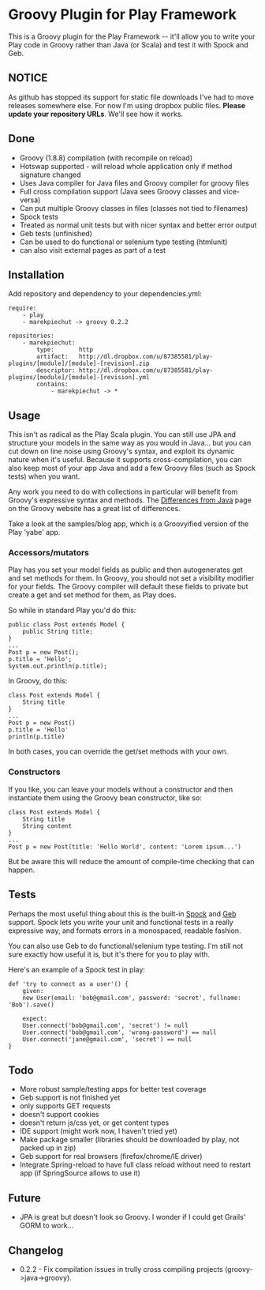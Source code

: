 Groovy Plugin for Play Framework
================================

This is a Groovy plugin for the Play Framework -- it'll allow you to write your Play code in Groovy rather than Java (or Scala) and test it with Spock and Geb.

NOTICE
-------
As github has stopped its support for static file downloads I've had to move releases somewhere else.
For now I'm using dropbox public files. **Please update your repository URLs**. We'll see how it works.
	
Done
----
* Groovy (1.8.8) compilation (with recompile on reload)
 * Hotswap supported - will reload whole application only if method signature changed
 * Uses Java compiler for Java files and Groovy compiler for groovy files
 * Full cross compilation support (Java sees Groovy classes and vice-versa)
 * Can put multiple Groovy classes in files (classes not tied to filenames)
* Spock tests
 * Treated as normal unit tests but with nicer syntax and better error output
* Geb tests (unfinished)
 * Can be used to do functional or selenium type testing (htmlunit)
 * can also visit external pages as part of a test

Installation
------------
Add repository and dependency to your dependencies.yml:

	require:
	    - play
	    - marekpiechut -> groovy 0.2.2

	repositories:
	    - marekpiechut:
	        type:       http
	        artifact:   http://dl.dropbox.com/u/87385581/play-plugins/[module]/[module]-[revision].zip
	        descriptor: http://dl.dropbox.com/u/87385581/play-plugins/[module]/[module]-[revision].yml
	        contains:
	            - marekpiechut -> *

Usage
-----
This isn't as radical as the Play Scala plugin. You can still use JPA and structure your models in the same way as you would in Java... but you can cut down on line noise using Groovy's syntax, and exploit its dynamic nature when it's useful. Because it supports cross-compilation, you can also keep most of your app Java and add a few Groovy files (such as Spock tests) when you want.

Any work you need to do with collections in particular will benefit from Groovy's expressive syntax and methods. The [Differences from Java](http://groovy.codehaus.org/Differences+from+Java) page on the Groovy website has a great list of differences.

Take a look at the samples/blog app, which is a Groovyified version of the Play 'yabe' app.

### Accessors/mutators ###
Play has you set your model fields as public and then autogenerates get and set methods for them. In Groovy, you should not set a visibility modifier for your fields. The Groovy compiler will default these fields to private but create a get and set method for them, as Play does.

So while in standard Play you'd do this:

	public class Post extends Model {
		public String title;
	}
	...
	Post p = new Post();
	p.title = 'Hello';
	System.out.println(p.title);

In Groovy, do this:

	class Post extends Model {
		String title
	}
	...
	Post p = new Post()
	p.title = 'Hello'
	println(p.title)

In both cases, you can override the get/set methods with your own.

### Constructors ###
If you like, you can leave your models without a constructor and then instantiate them using the Groovy bean constructor, like so:

	class Post extends Model {
		String title
		String content
	}
	...
	Post p = new Post(title: 'Hello World', content: 'Lorem ipsum...')

But be aware this will reduce the amount of compile-time checking that can happen.

Tests
-----
Perhaps the most useful thing about this is the built-in [Spock](http://spockframework.org) and [Geb](http://www.gebish.org) support. Spock lets you write your unit and functional tests in a really expressive way, and formats errors in a monospaced, readable fashion.

You can also use Geb to do functional/selenium type testing. I'm still not sure exactly how useful it is, but it's there for you to play with.

Here's an example of a Spock test in play:

	def 'try to connect as a user'() {
		given:
		new User(email: 'bob@gmail.com', password: 'secret', fullname: 'Bob').save()

		expect:
		User.connect('bob@gmail.com', 'secret') != null
		User.connect('bob@gmail.com', 'wrong-password') == null
		User.connect('jane@gmail.com', 'secret') == null
	}

Todo
----
* More robust sample/testing apps for better test coverage
* Geb support is not finished yet
 * only supports GET requests
 * doesn't support cookies
 * doesn't return js/css yet, or get content types
* IDE support (might work now, I haven't tried yet)
* Make package smaller (libraries should be downloaded by play, not packed up in zip)
* Geb support for real browsers (firefox/chrome/IE driver)
* Integrate Spring-reload to have full class reload without need to restart app (if SpringSource allows to use it)

Future
------
* JPA is great but doesn't look so Groovy. I wonder if I could get Grails' GORM to work...

Changelog
---------
* 0.2.2 - Fix compilation issues in trully cross compiling projects (groovy->java->groovy).
